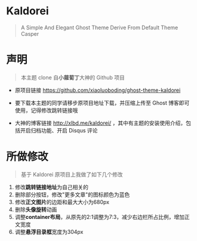 # Kaldorei

> A Simple And Elegant Ghost Theme Derive From Default Theme Casper

# 声明

> 本主题 clone 自**小蘿蔔丁**大神的 Github 项目

- 原项目链接 https://github.com/xiaoluoboding/ghost-theme-kaldorei

- 要下载本主题的同学请移步原项目地址下载，并压缩上传至 Ghost 博客即可使用，记得修改跳转链接哦

- 大神的博客链接 http://xlbd.me/kaldorei/ ，其中有主题的安装使用介绍，包括开启归档功能、开启 Disqus 评论

# 所做修改

> 基于 Kaldorei 原项目上我做了如下几个修改

1. 修改**跳转链接地址**为自己相关的
2. 删除部分按钮，修改"更多文章"的图标颜色为蓝色
3. 修改**正文图片**的边距和最大大小为680px
4. 删除**头像旋转**动画
5. 调整**container布局**，从原先的2:1调整为7:3，减少右边栏所占比例，增加正文宽度
6. 调整**悬浮目录框**宽度为304px
